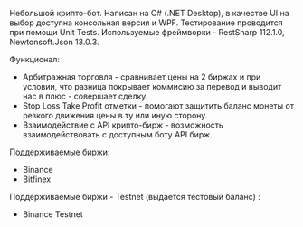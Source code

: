 Небольшой крипто-бот. Написан на C# (.NET Desktop), в качестве UI на выбор доступна консольная версия и WPF.
Тестирование проводится при помощи Unit Tests.
Используемые фреймворки - RestSharp 112.1.0, Newtonsoft.Json 13.0.3.

Функционал: 
- Арбитражная торговля - сравнивает цены на 2 биржах и при условии, что разница покрывает коммисию за перевод и выводит нас в плюс - совершает сделку.
- Stop Loss Take Profit отметки - помогают защитить баланс монеты от резкого движения цены в ту или иную сторону.
- Взаимодействие с API крипто-бирж - возможность взаимодействовать с доступным боту API бирж.
  
Поддерживаемые биржи:
- Binance
- Bitfinex
  
Поддерживаемые биржи - Testnet (выдается тестовый баланс) :
- Binance Testnet
